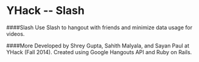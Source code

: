 YHack -- Slash
============
####Slash
Use Slash to hangout with friends and minimize data usage for videos.

####More
Developed by Shrey Gupta, Sahith Malyala, and Sayan Paul at YHack (Fall 2014). Created using Google Hangouts API and Ruby on Rails.

